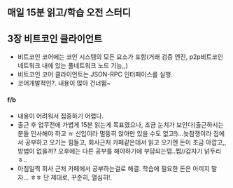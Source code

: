 ## 매일 15분 읽고/학습 오전 스터디

## 3장 비트코인 클라이언트
- 비트코인 코어에는 코인 시스템의 모든 요소가 포함(거래 검증 엔진,  p2p비트코인 네트워크 내에 있는 풀네트워크 노드 기능,,)
- 비트코인 코어 클라이언트는 JSON-RPC 인터페이스를 실행.
- 코어개발적인?. 내용이 많아 건너뜀~

#### f/b
- 내용이 어려워서 집중하기 어렵다. 
- 출근 후 업무전에 가볍게 15분 읽는게 목표였으나, 조금 눈치가 보인다(출근하시는 분들 인사해야 하고 ㅠ 신입이라 멀뚱히 앉아만 있을 수도 없고!)...늦잠쟁이라 집에서 공부하고 오기는 힘들고, 회사근처 카페같은데서 읽고 오기엔 돈이 조금 아깝고,, 방법이 없을까? 오후에는 다른 공부를 해야하기에 부담되는뎁..쩝//갑자기 넑두리ㅎ..
- 아침일찍 회사 근처 카페에서 공부하는걸로 해결. 학습에 필요한 돈은 아끼지 말자... ㅎㅎ 단 제대로, 꾸준히, 열심히!.